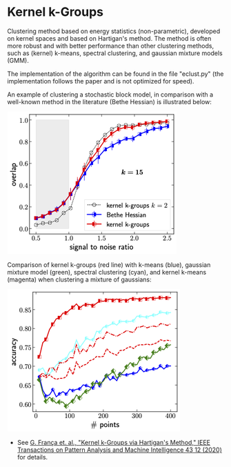 # Kernel k-Groups

Clustering method based on energy statistics (non-parametric), developed on kernel spaces and based on Hartigan's method.
The method is often more robust and with better performance than other clustering methods, such as (kernel) k-means, spectral clustering, and gaussian mixture models (GMM).

The implementation of the algorithm can be found in the file "eclust.py" (the implementation follows the paper and is not optimized for speed).

An example of clustering a stochastic block model, in comparison with a well-known method in the literature (Bethe Hessian) is illustrated below:

![](https://github.com/guisf/kgroups/blob/main/figs/sbm_phase_15.png)

Comparison of kernel k-groups (red line) with k-means (blue), gaussian mixture model (green), spectral clustering (cyan), and kernel k-means (magenta) when clustering  a mixture of gaussians:

![](https://github.com/guisf/kgroups/blob/main/figs/gauss_n.png)


* See [G. França et. al., "Kernel k-Groups via Hartigan's Method," IEEE Transactions on Pattern Analysis and Machine Intelligence 43 12 (2020)](https://doi.org/10.1109/TPAMI.2020.2998120) for details.

